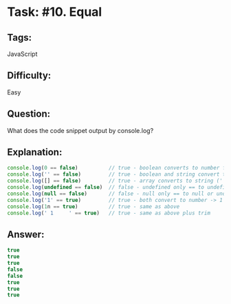 # Task: #10. Equal

## Tags: 

JavaScript

## Difficulty:

Easy

## Question:

What does the code snippet output by console.log?

## Explanation:

```javascript
console.log(0 == false)          // true - boolean converts to number false = 0 -> 0 == 0 = true
console.log('' == false)         // true - boolean and string convert to number -> 0 == 0 = true
console.log([] == false)         // true - array converts to string ('') and then to number (0) -> 0 == 0 = true
console.log(undefined == false)  // false - undefined only == to undefined or null
console.log(null == false)       // false - null only == to null or undefined
console.log('1' == true)         // true - both convert to number -> 1 == 1 = true
console.log(1n == true)          // true - same as above
console.log(' 1     ' == true)   // true - same as above plus trim
```

## Answer:

```javascript
true
true
true
false
false
true
true
true
```

